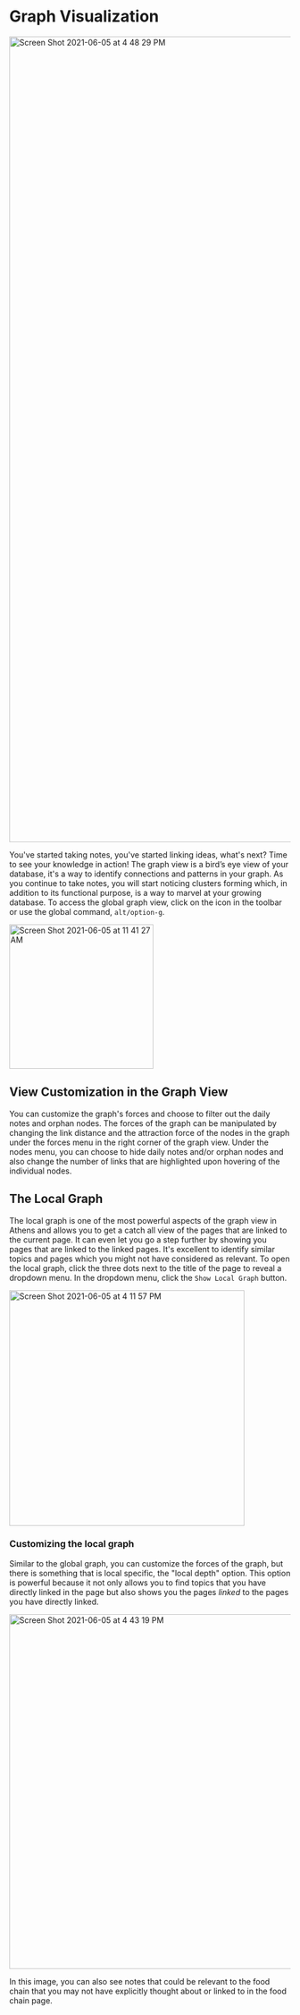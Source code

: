 # Graph Visualization 

<img width="1440" alt="Screen Shot 2021-06-05 at 4 48 29 PM" src="https://user-images.githubusercontent.com/80150109/120890130-7b025100-c61e-11eb-8ead-4e9a8462b8fa.png">

You've started taking notes, you've started linking ideas, what's next? Time to see your knowledge in action! The graph view is a bird’s eye view of your database, it's a way to identify connections and patterns in your graph. As you continue to take notes, you will start noticing clusters forming which, in addition to its functional purpose, is a way to marvel at your growing database. To access the global graph view, click on the icon in the toolbar or use the global command, `alt/option-g`. 

<img width="258" alt="Screen Shot 2021-06-05 at 11 41 27 AM" src="https://user-images.githubusercontent.com/80150109/120890171-979e8900-c61e-11eb-89b5-6f284299ef0f.png">

## View Customization in the Graph View
You can customize the graph's forces and choose to filter out the daily notes and orphan nodes. The forces of the graph can be manipulated by changing the link distance and the attraction force of the nodes in the graph under the forces menu in the right corner of the graph view. Under the nodes menu, you can choose to hide daily notes and/or orphan nodes and also change the number of links that are highlighted upon hovering of the individual nodes. 

## The Local Graph
The local graph is one of the most powerful aspects of the graph view in Athens and allows you to get a catch all view of the pages that are linked to the current  page. It can even let you go a step further by showing you pages that are linked to the linked pages. It's excellent to identify similar topics and pages which you might not have considered as relevant. To open the local graph, click the three dots next to the title of the page to reveal a dropdown menu. In the dropdown menu, click the `Show Local Graph` button.

<img width="421" alt="Screen Shot 2021-06-05 at 4 11 57 PM" src="https://user-images.githubusercontent.com/80150109/120890114-6d4ccb80-c61e-11eb-96ce-4a145423420d.png">

### Customizing the local graph
Similar to the global graph, you can customize the forces of the graph, but there is something that is local specific, the "local depth" option. This option is powerful because it not only allows you to find topics that you have directly linked in the page but also shows you the pages *linked* to the pages you have directly linked.

<img width="634" alt="Screen Shot 2021-06-05 at 4 43 19 PM" src="https://user-images.githubusercontent.com/80150109/120890204-bbfa6580-c61e-11eb-89f6-dc9977903ff3.png">

In this image, you can also see notes that could be relevant to the food chain that you may not have explicitly thought about or linked to in the food chain page. 

